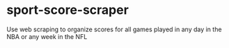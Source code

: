 # sport-score-scraper
Use web scraping to organize scores for all games played in any day in the NBA or any week in the NFL
